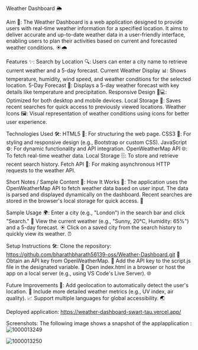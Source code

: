 Weather Dashboard 🌦️

Aim 🎯:
The Weather Dashboard is a web application designed to provide users with real-time weather information for a specified location. It aims to deliver accurate and up-to-date weather data in a user-friendly interface, enabling users to plan their activities based on current and forecasted weather conditions. ☀️🌧️

Features ✨:
Search by Location 🔍: Users can enter a city name to retrieve current weather and a 5-day forecast.
Current Weather Display 📊: Shows temperature, humidity, wind speed, and weather conditions for the selected location.
5-Day Forecast 📅: Displays a 5-day weather forecast with key details like temperature and precipitation.
Responsive Design 📱💻: Optimized for both desktop and mobile devices.
Local Storage 💾: Saves recent searches for quick access to previously viewed locations.
Weather Icons 🖼️: Visual representation of weather conditions using icons for better user experience.

Technologies Used 🛠️:
HTML5 📄: For structuring the web page.
CSS3 🎨: For styling and responsive design (e.g., Bootstrap or custom CSS).
JavaScript ⚙️: For dynamic functionality and API integration.
OpenWeatherMap API 🌐: To fetch real-time weather data.
Local Storage 🗄️: To store and retrieve recent search history.
Fetch API 📡: For making asynchronous HTTP requests to the weather API.

Short Notes / Sample Content 📝:
How It Works 🔄: The application uses the OpenWeatherMap API to fetch weather data based on user input. The data is parsed and displayed dynamically on the dashboard. Recent searches are stored in the browser's local storage for quick access. 🚀

Sample Usage 🌍:
Enter a city (e.g., "London") in the search bar and click "Search." 🔎
View the current weather (e.g., "Sunny, 20°C, Humidity: 65%") and a 5-day forecast. ☀️
Click on a saved city from the search history to quickly view its weather. ⏰

Setup Instructions 🛠️:
Clone the repository: https://github.com/bharathbharath56139-oss/Weather-Dashboard.git 📂
Obtain an API key from OpenWeatherMap. 🔑
Add the API key to the script.js file in the designated variable. 📜
Open index.html in a browser or host the app on a local server (e.g., using VS Code's Live Server). 🌐

Future Improvements 🚀:
Add geolocation to automatically detect the user's location. 📍
Include more detailed weather metrics (e.g., UV index, air quality). 📈
Support multiple languages for global accessibility. 🌏

Deployed application: https://weather-dashboard-swart-tau.vercel.app/

Screenshots: 
The following image shows a snapshot of the applapplication :
![1000013249](https://github.com/user-attachments/assets/6059559b-cc7c-4692-9d68-dcb9aaa9a375)

![1000013250](https://github.com/user-attachments/assets/207e0c7f-c7e9-40f5-a0e4-40322a379714)




